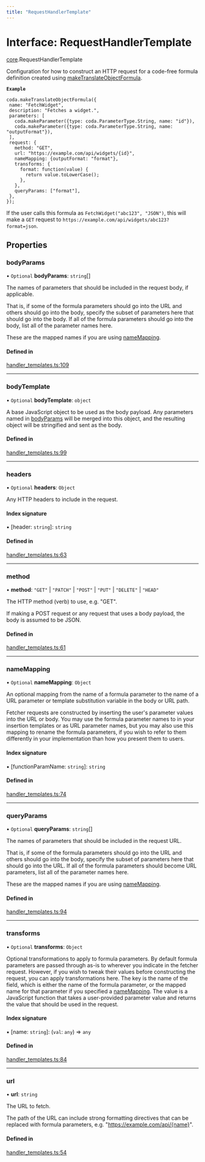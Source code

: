 ```yaml
---
title: "RequestHandlerTemplate"
---
```

# Interface: RequestHandlerTemplate

[core](../modules/core.md).RequestHandlerTemplate

Configuration for how to construct an HTTP request for a code-free formula definition
created using [makeTranslateObjectFormula](../functions/core.makeTranslateObjectFormula.md).

**`Example`**

 ```
coda.makeTranslateObjectFormula({
  name: "FetchWidget",
  description: "Fetches a widget.",
  parameters: [
    coda.makeParameter({type: coda.ParameterType.String, name: "id"}),
    coda.makeParameter({type: coda.ParameterType.String, name: "outputFormat"}),
  ],
  request: {
    method: "GET",
    url: "https://example.com/api/widgets/{id}",
    nameMapping: {outputFormat: "format"},
    transforms: {
      format: function(value) {
        return value.toLowerCase();
      },
    },
    queryParams: ["format"],
  },
});
```

If the user calls this formula as `FetchWidget("abc123", "JSON")`, this will make a `GET` request to
`https://example.com/api/widgets/abc123?format=json`.

## Properties

### bodyParams

• `Optional` **bodyParams**: `string`[]

The names of parameters that should be included in the request body, if applicable.

That is, if some of the formula parameters should go into the URL and others should go into the body,
specify the subset of parameters here that should go into the body. If all of the formula parameters
should go into the body, list all of the parameter names here.

These are the mapped names if you are using [nameMapping](core.RequestHandlerTemplate.md#namemapping).

#### Defined in

[handler_templates.ts:109](https://github.com/coda/packs-sdk/blob/main/handler_templates.ts#L109)

___

### bodyTemplate

• `Optional` **bodyTemplate**: `object`

A base JavaScript object to be used as the body payload. Any parameters named in [bodyParams](core.RequestHandlerTemplate.md#bodyparams)
will be merged into this object, and the resulting object will be stringified and sent as the body.

#### Defined in

[handler_templates.ts:99](https://github.com/coda/packs-sdk/blob/main/handler_templates.ts#L99)

___

### headers

• `Optional` **headers**: `Object`

Any HTTP headers to include in the request.

#### Index signature

▪ [header: `string`]: `string`

#### Defined in

[handler_templates.ts:63](https://github.com/coda/packs-sdk/blob/main/handler_templates.ts#L63)

___

### method

• **method**: ``"GET"`` \| ``"PATCH"`` \| ``"POST"`` \| ``"PUT"`` \| ``"DELETE"`` \| ``"HEAD"``

The HTTP method (verb) to use, e.g. "GET".

If making a POST request or any request that uses a body payload, the body is
assumed to be JSON.

#### Defined in

[handler_templates.ts:61](https://github.com/coda/packs-sdk/blob/main/handler_templates.ts#L61)

___

### nameMapping

• `Optional` **nameMapping**: `Object`

An optional mapping from the name of a formula parameter to the name of a URL parameter
or template substitution variable in the body or URL path.

Fetcher requests are constructed by inserting the user's parameter values into the URL
or body. You may use the formula parameter names to in your insertion templates or
as URL parameter names, but you may also use this mapping to rename the formula
parameters, if you wish to refer to them differently in your implementation
than how you present them to users.

#### Index signature

▪ [functionParamName: `string`]: `string`

#### Defined in

[handler_templates.ts:74](https://github.com/coda/packs-sdk/blob/main/handler_templates.ts#L74)

___

### queryParams

• `Optional` **queryParams**: `string`[]

The names of parameters that should be included in the request URL.

That is, if some of the formula parameters should go into the URL and others should go into the body,
specify the subset of parameters here that should go into the URL. If all of the formula parameters
should become URL parameters, list all of the parameter names here.

These are the mapped names if you are using [nameMapping](core.RequestHandlerTemplate.md#namemapping).

#### Defined in

[handler_templates.ts:94](https://github.com/coda/packs-sdk/blob/main/handler_templates.ts#L94)

___

### transforms

• `Optional` **transforms**: `Object`

Optional transformations to apply to formula parameters. By default formula parameters
are passed through as-is to wherever you indicate in the fetcher request. However, if
you wish to tweak their values before constructing the request, you can apply transformations here.
The key is the name of the field, which is either the name of the formula parameter, or
the mapped name for that parameter if you specified a [nameMapping](core.RequestHandlerTemplate.md#namemapping).
The value is a JavaScript function that takes a user-provided parameter value and returns the value
that should be used in the request.

#### Index signature

▪ [name: `string`]: (`val`: `any`) => `any`

#### Defined in

[handler_templates.ts:84](https://github.com/coda/packs-sdk/blob/main/handler_templates.ts#L84)

___

### url

• **url**: `string`

The URL to fetch.

The path of the URL can include strong formatting directives that can be replaced with
formula parameters, e.g. "https://example.com/api/{name}".

#### Defined in

[handler_templates.ts:54](https://github.com/coda/packs-sdk/blob/main/handler_templates.ts#L54)
